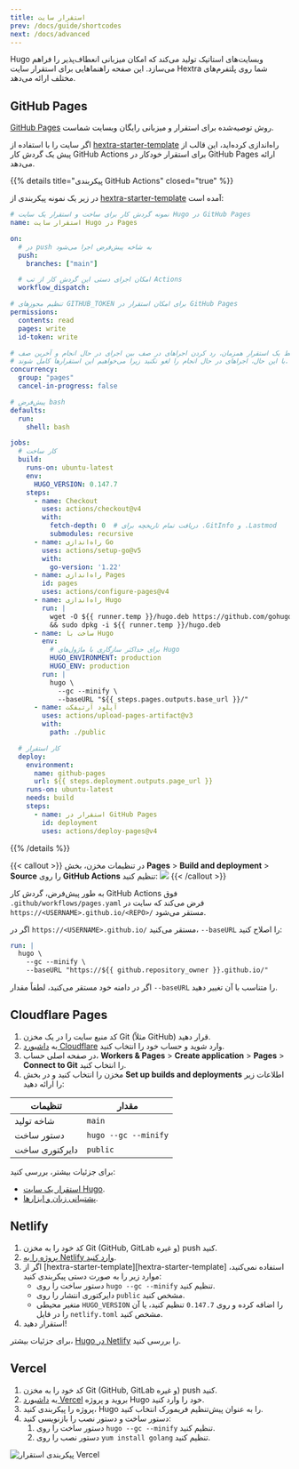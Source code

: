 ```yaml
---
title: استقرار سایت
prev: /docs/guide/shortcodes
next: /docs/advanced
---
```


Hugo وبسایت‌های استاتیک تولید می‌کند که امکان میزبانی انعطاف‌پذیر را فراهم می‌سازد.
این صفحه راهنماهایی برای استقرار سایت Hextra شما روی پلتفرم‌های مختلف ارائه می‌دهد.

<!--more-->


## GitHub Pages

[GitHub Pages](https://docs.github.com/pages) روش توصیه‌شده برای استقرار و میزبانی رایگان وبسایت شماست.

اگر سایت را با استفاده از [hextra-starter-template](https://github.com/imfing/hextra-starter-template) راه‌اندازی کرده‌اید، این قالب از پیش یک گردش کار GitHub Actions برای استقرار خودکار در GitHub Pages ارائه می‌دهد.

{{% details title="پیکربندی GitHub Actions" closed="true" %}}

در زیر یک نمونه پیکربندی از [hextra-starter-template](https://github.com/imfing/hextra-starter-template) آمده است:

```yaml {filename=".github/workflows/pages.yaml"}
# نمونه گردش کار برای ساخت و استقرار یک سایت Hugo در GitHub Pages
name: استقرار سایت Hugo در Pages

on:
  # در push به شاخه پیش‌فرض اجرا می‌شود
  push:
    branches: ["main"]

  # امکان اجرای دستی این گردش کار از تب Actions
  workflow_dispatch:

# تنظیم مجوزهای GITHUB_TOKEN برای امکان استقرار در GitHub Pages
permissions:
  contents: read
  pages: write
  id-token: write

# اجازه فقط یک استقرار همزمان، رد کردن اجراهای در صف بین اجرای در حال انجام و آخرین صف
# با این حال، اجراهای در حال انجام را لغو نکنید زیرا می‌خواهیم این استقرارها کامل شوند.
concurrency:
  group: "pages"
  cancel-in-progress: false

# پیش‌فرض bash
defaults:
  run:
    shell: bash

jobs:
  # کار ساخت
  build:
    runs-on: ubuntu-latest
    env:
      HUGO_VERSION: 0.147.7
    steps:
      - name: Checkout
        uses: actions/checkout@v4
        with:
          fetch-depth: 0  # دریافت تمام تاریخچه برای .GitInfo و .Lastmod
          submodules: recursive
      - name: راه‌اندازی Go
        uses: actions/setup-go@v5
        with:
          go-version: '1.22'
      - name: راه‌اندازی Pages
        id: pages
        uses: actions/configure-pages@v4
      - name: راه‌اندازی Hugo
        run: |
          wget -O ${{ runner.temp }}/hugo.deb https://github.com/gohugoio/hugo/releases/download/v${HUGO_VERSION}/hugo_extended_${HUGO_VERSION}_linux-amd64.deb \
          && sudo dpkg -i ${{ runner.temp }}/hugo.deb
      - name: ساخت با Hugo
        env:
          # برای حداکثر سازگاری با ماژول‌های Hugo
          HUGO_ENVIRONMENT: production
          HUGO_ENV: production
        run: |
          hugo \
            --gc --minify \
            --baseURL "${{ steps.pages.outputs.base_url }}/"
      - name: آپلود آرتیفکت
        uses: actions/upload-pages-artifact@v3
        with:
          path: ./public

  # کار استقرار
  deploy:
    environment:
      name: github-pages
      url: ${{ steps.deployment.outputs.page_url }}
    runs-on: ubuntu-latest
    needs: build
    steps:
      - name: استقرار در GitHub Pages
        id: deployment
        uses: actions/deploy-pages@v4
```

{{% /details %}}


{{< callout >}}
  در تنظیمات مخزن، بخش **Pages** > **Build and deployment** > **Source** را روی **GitHub Actions** تنظیم کنید:
  ![](https://user-images.githubusercontent.com/5097752/266784808-99676430-884e-42ab-b901-f6534a0d6eee.png)
{{< /callout >}}

به طور پیش‌فرض، گردش کار GitHub Actions فوق `.github/workflows/pages.yaml` فرض می‌کند که سایت در `https://<USERNAME>.github.io/<REPO>/` مستقر می‌شود.

اگر در `https://<USERNAME>.github.io/` مستقر می‌کنید، `--baseURL` را اصلاح کنید:

```yaml {filename=".github/workflows/pages.yaml",linenos=table,linenostart=54,hl_lines=[4]}
run: |
  hugo \
    --gc --minify \
    --baseURL "https://${{ github.repository_owner }}.github.io/"
```

اگر در دامنه خود مستقر می‌کنید، لطفاً مقدار `--baseURL` را متناسب با آن تغییر دهید.


## Cloudflare Pages

1. کد منبع سایت را در یک مخزن Git (مثلاً GitHub) قرار دهید.
2. به [داشبورد Cloudflare](https://dash.cloudflare.com/) وارد شوید و حساب خود را انتخاب کنید.
3. در صفحه اصلی حساب، **Workers & Pages** > **Create application** > **Pages** > **Connect to Git** را انتخاب کنید.
4. مخزن را انتخاب کنید و در بخش **Set up builds and deployments** اطلاعات زیر را ارائه دهید:

| تنظیمات          | مقدار                |
| ---------------- | -------------------- |
| شاخه تولید      | `main`               |
| دستور ساخت      | `hugo --gc --minify` |
| دایرکتوری ساخت  | `public`             |

برای جزئیات بیشتر، بررسی کنید:
- [استقرار یک سایت Hugo](https://developers.cloudflare.com/pages/framework-guides/deploy-a-hugo-site/#deploy-with-cloudflare-pages).
- [پشتیبانی زبان و ابزارها](https://developers.cloudflare.com/pages/platform/language-support-and-tools/).


## Netlify

1. کد خود را به مخزن Git (GitHub, GitLab و غیره) push کنید.
2. [پروژه را به Netlify وارد کنید](https://app.netlify.com/start).
3. اگر از [hextra-starter-template][hextra-starter-template] استفاده نمی‌کنید، موارد زیر را به صورت دستی پیکربندی کنید:
   - دستور ساخت را روی `hugo --gc --minify` تنظیم کنید.
   - دایرکتوری انتشار را روی `public` مشخص کنید.
   - متغیر محیطی `HUGO_VERSION` را اضافه کرده و روی `0.147.7` تنظیم کنید، یا آن را در فایل `netlify.toml` مشخص کنید.
4. استقرار دهید!

برای جزئیات بیشتر، [Hugo در Netlify](https://docs.netlify.com/integrations/frameworks/hugo/) را بررسی کنید.


## Vercel

1. کد خود را به مخزن Git (GitHub, GitLab و غیره) push کنید.
2. به [داشبورد Vercel](https://vercel.com/dashboard) بروید و پروژه Hugo خود را وارد کنید.
3. پروژه را پیکربندی کنید، Hugo را به عنوان پیش‌تنظیم فریمورک انتخاب کنید.
4. دستور ساخت و دستور نصب را بازنویسی کنید:
   1. دستور ساخت را روی `hugo --gc --minify` تنظیم کنید.
   2. دستور نصب را روی `yum install golang` تنظیم کنید.

![پیکربندی استقرار Vercel](https://github.com/imfing/hextra/assets/5097752/887d949b-8d05-413f-a2b4-7ab92192d0b3)
